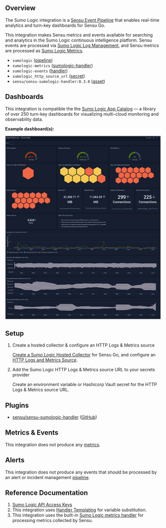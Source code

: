 ## Overview

<!-- Sensu Integration description; supports markdown -->

The Sumo Logic integration is a [Sensu Event Pipeline][pipeline] that enables real-time analytics and turn-key dashboards for Sensu Go.

This integration makes Sensu metrics and events available for searching and analytics in the Sumo Logic continuous intelligence platform. Sensu events are processed via [Sumo Logic Log Management], and Sensu metrics are processed as [Sumo Logic Metrics].

* `sumologic` ([pipeline])
* `sumologic-metrics` ([sumologic-handler])
* `sumologic-events` ([handler])
* `sumologic_http_source_url` ([secret])
* `sensu/sensu-sumologic-handler:0.3.0` ([asset])

## Dashboards

<!-- List of supported dashboards w/ screenshots (supports png, jpeg, and gif images; relative paths only; e.g. `![](img/dashboard-1.png)` )-->

This integration is compatible the the [Sumo Logic App Catalog][sumologic-app-catalog] — a library of over 250 turn-key dashboards for visualizing multi-cloud monitoring and observability data.

**Example dashboard(s):**

![](img/example-dashboard.png)

## Setup

<!-- Sensu Integration setup instructions, including Sensu agent configuration and external component configuration -->
<!-- EXAMPLE: what configuration (if any) is required in a third-party service to enable monitoring? -->

1. Create a hosted collector & configure an HTTP Logs & Metrics source

   [Create a Sumo Logic Hosted Collector][sumologic-hosted-collector] for Sensu Go, and configure an [HTTP Logs and Metrics Source][sumologic-logs-and-metrics-source].

1. Add the Sumo Logic HTTP Logs & Metrics source URL to your secrets provider

   Create an environment variable or Hashicorp Vault secret for the HTTP Logs & Metrics source URL.

## Plugins

<!-- Links to any Sensu Integration dependencies (i.e. Sensu Plugins) -->

- [sensu/sensu-sumologic-handler][sensu-sumologic-handler-bonsai] ([GitHub][sensu-sumologic-handler-github])

## Metrics & Events

<!-- List of all metrics or events collected by this integration. -->

This integration does not produce any [metrics].

## Alerts

<!-- List of all alerts generated by this integration. -->

This integration does not produce any events that should be processed by an alert or incident management [pipeline].

## Reference Documentation

<!-- Please provide links to any relevant reference documentation to help users learn more and/or troubleshoot this integration; specifically including any third-party software documentation. -->

1. [Sumo Logic API Access Keys][sumologic-access-keys]
1. This integration uses [Handler Templating][handler-templating] for variable substitution.
1. This integration uses the built-in [Sumo Logic metrics handler] for processing metrics collected by Sensu.

<!-- Links -->
[check]: https://docs.sensu.io/sensu-go/latest/observability-pipeline/observe-schedule/checks/
[asset]: https://docs.sensu.io/sensu-go/latest/plugins/assets/
[subscription]: https://docs.sensu.io/sensu-go/latest/observability-pipeline/observe-schedule/subscriptions/
[subscriptions]: https://docs.sensu.io/sensu-go/latest/observability-pipeline/observe-schedule/subscriptions/
[agents]: https://docs.sensu.io/sensu-go/latest/observability-pipeline/observe-schedule/agent/
[annotation]: https://docs.sensu.io/sensu-go/latest/observability-pipeline/observe-schedule/agent/#general-configuration-flags
[plugins]: https://docs.sensu.io/sensu-go/latest/plugins/
[metrics]: https://docs.sensu.io/sensu-go/latest/observability-pipeline/observe-schedule/metrics/
[pipeline]: https://docs.sensu.io/sensu-go/latest/observability-pipeline/observe-process/pipelines/
[sumologic-handler]: https://docs.sensu.io/sensu-go/latest/observability-pipeline/observe-process/sumo-logic-metrics-handlers/
[handler]: https://docs.sensu.io/sensu-go/latest/observability-pipeline/observe-process/handlers/
[secret]: https://docs.sensu.io/sensu-go/latest/operations/manage-secrets/secrets/
[secrets]: https://docs.sensu.io/sensu-go/latest/operations/manage-secrets/secrets/
[tokens]: https://docs.sensu.io/sensu-go/latest/observability-pipeline/observe-schedule/tokens/
[handler-templating]: https://docs.sensu.io/sensu-go/latest/observability-pipeline/observe-process/handler-templates/
[sensu-plus]: https://sensu.io/features/analytics
[sensu-sumologic-handler-bonsai]: https://bonsai.sensu.io/assets/sensu/sensu-sumologic-handler
[sensu-sumologic-handler-github]: https://github.com/sensu/sensu-sumologic-handler
[sumologic-app-catalog]: https://www.sumologic.com/applications/
[sumologic-access-keys]: https://help.sumologic.com/Manage/Security/Access-Keys
[sumologic-hosted-collector]: https://help.sumologic.com/03Send-Data/Hosted-Collectors
[sumologic-logs-and-metrics-source]: https://help.sumologic.com/03Send-Data/Sources/02Sources-for-Hosted-Collectors/HTTP-Source
[Sumo Logic Log Management]: https://www.sumologic.com/solutions/log-management/
[Sumo Logic Metrics]: https://help.sumologic.com/Metrics/Introduction-to-Metrics/01Overview-of-Metrics-in-Sumo
[Sumo Logic metrics handler]: https://docs.sensu.io/sensu-go/latest/observability-pipeline/observe-process/sumo-logic-metrics-handlers/ 